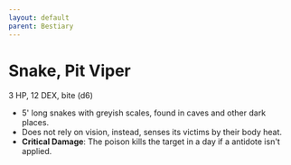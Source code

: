 ```yaml
---
layout: default
parent: Bestiary
---
```


# Snake, Pit Viper

3 HP, 12 DEX, bite (d6)

- 5' long snakes with greyish scales, found in caves and other dark places.
- Does not rely on vision, instead, senses its victims by their body heat.
- **Critical Damage**: The poison kills the target in a day if a antidote isn't applied.
